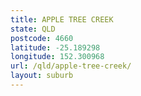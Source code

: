 ```yaml
---
title: APPLE TREE CREEK
state: QLD
postcode: 4660
latitude: -25.189298
longitude: 152.300968
url: /qld/apple-tree-creek/
layout: suburb
---
```

